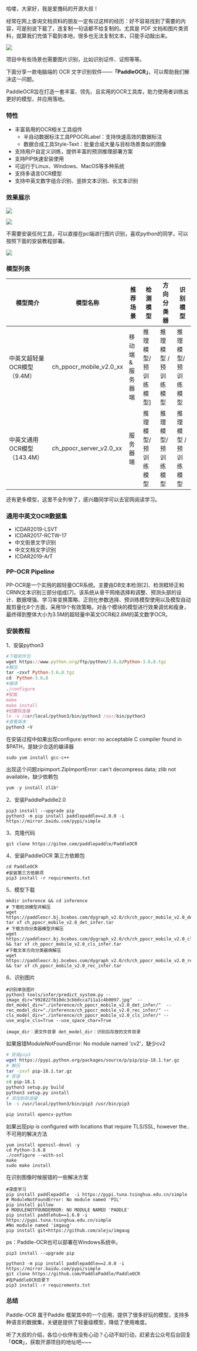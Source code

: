 哈喽，大家好，我是爱撸码的开源大叔！

经常在网上查询文档资料的朋友一定有过这样的经历：好不容易找到了需要的内容，可是别说下载了，连复制一句话都不给复制的。尤其是 PDF 文档和图片类资料，就算我们充值下载到本地，很多也无法复制文本，只能手动敲出来。

![](https://server.xmyeditor.com/picture/25/b10351dc605f63cc6a6a328e0775f775.jpg)

项目中有些场景也需要图片识别，比如识别证件、证照等等。

下面分享一款电脑端的 OCR 文字识别软件——**「PaddleOCR」**，可以帮助我们解决这一问题。

PaddleOCR旨在打造一套丰富、领先、且实用的OCR工具库，助力使用者训练出更好的模型，并应用落地。

### 特性

- 丰富易用的OCR相关工具组件
  - 半自动数据标注工具PPOCRLabel：支持快速高效的数据标注
  - 数据合成工具Style-Text：批量合成大量与目标场景类似的图像
- 支持用户自定义训练，提供丰富的预测推理部署方案
- 支持PIP快速安装使用
- 可运行于Linux、Windows、MacOS等多种系统
- 支持多语言OCR模型
- 支持中英文数字组合识别、竖排文本识别、长文本识别

### 效果展示



![](https://pic3.zhimg.com/80/v2-994aa157a2f2622b9ba8a7ac0dc08f67_720w.png)

![](https://pic3.zhimg.com/80/v2-6e90f145c99ed10711beb6eee61ddab9_720w.png)

不需要安装任何工具，可以直接在pc端进行图片识别，喜欢python的同学，可以按照下面的安装教程部署。

![](https://pica.zhimg.com/80/v2-c2b78b8925aeec9652b65423bd79b2e4_720w.png)



### 模型列表

| 模型简介                    | 模型名称                | 推荐场景        | 检测模型              | 方向分类器            | 识别模型              |
| --------------------------- | ----------------------- | --------------- | --------------------- | --------------------- | --------------------- |
| 中英文超轻量OCR模型（9.4M） | ch_ppocr_mobile_v2.0_xx | 移动端&服务器端 | 推理模型/ 预训练模型] | 推理模型 / 预训练模型 | 推理模型/ 预训练模型  |
| 中英文通用OCR模型（143.4M） | ch_ppocr_server_v2.0_xx | 服务器端        | 推理模型/ 预训练模型  | 推理模型/ 预训练模型  | 推理模型 / 预训练模型 |

还有更多模型，这里不全列举了，感兴趣同学可以去官网阅读学习。

### 通用中英文OCR数据集

- ICDAR2019-LSVT
- ICDAR2017-RCTW-17
- 中文街景文字识别
- 中文文档文字识别
- ICDAR2019-ArT

### PP-OCR Pipeline

PP-OCR是一个实用的超轻量OCR系统。主要由DB文本检测[2]、检测框矫正和CRNN文本识别三部分组成[7]。该系统从骨干网络选择和调整、预测头部的设计、数据增强、学习率变换策略、正则化参数选择、预训练模型使用以及模型自动裁剪量化8个方面，采用19个有效策略，对各个模块的模型进行效果调优和瘦身，最终得到整体大小为3.5M的超轻量中英文OCR和2.8M的英文数字OCR。

### 安装教程

1、安装python3

```ruby
#下载软件包
wget https://www.python.org/ftp/python/3.6.8/Python-3.6.8.tgz
#解压
tar -zxvf Python-3.6.8.tgz
cd  Python-3.6.8
#编译
./configure
#安装
make 
make install
#创建软连接
ln -s /usr/local/python3/bin/python3 /usr/bin/python3
#查看版本
python3 -V
```

在安装过程中如果出现configure: error: no acceptable C compiler found in $PATH，是缺少合适的编译器

```
sudo yum install gcc-c++
```

出现这个问题zipimport.ZipImportError: can't decompress data; zlib not available，缺少依赖包

```python
yum -y install zlib*
```

2、安装PaddlePaddle2.0

```
pip3 install --upgrade pip
python3 -m pip install paddlepaddle==2.0.0 -i https://mirror.baidu.com/pypi/simple
```

3、克隆代码

```
git clone https://gitee.com/paddlepaddle/PaddleOCR
```

4、安装PaddleOCR 第三方依赖包

```
cd PaddleOCR
#安装第三方依赖项
pip3 install -r requirements.txt
```

5、模型下载

```
mkdir inference && cd inference
# 下载检测模型并解压
wget https://paddleocr.bj.bcebos.com/dygraph_v2.0/ch/ch_ppocr_mobile_v2.0_det_infer.tar&& tar xf ch_ppocr_mobile_v2.0_det_infer.tar
# 下载方向分类器模型并解压
wget https://paddleocr.bj.bcebos.com/dygraph_v2.0/ch/ch_ppocr_mobile_v2.0_cls_infer.tar && tar xf ch_ppocr_mobile_v2.0_cls_infer.tar
#下载文本方向分类器病解压
wget https://paddleocr.bj.bcebos.com/dygraph_v2.0/ch/ch_ppocr_mobile_v2.0_rec_infer.tar && tar xf ch_ppocr_mobile_v2.0_rec_infer.tar
```

6、识别图片

```
#识别单张图片
python3 tools/infer/predict_system.py --image_dir="992822f810dc3cbbdcca711a1c4b0097.jpg"  --det_model_dir="./inference/ch_ppocr_mobile_v2.0_det_infer/"  --rec_model_dir="./inference/ch_ppocr_mobile_v2.0_rec_infer/" --cls_model_dir="./inference/ch_ppocr_mobile_v2.0_cls_infer/" --use_angle_cls=True --use_space_char=True

image_dir：源文件目录 det_model_dir：识别后存放的文件目录
```

如果报错ModuleNotFoundError: No module named 'cv2'，缺少cv2

```bash
# 安装pip3
wget https://pypi.python.org/packages/source/p/pip/pip-18.1.tar.gz
# 解压
tar -zxvf pip-18.1.tar.gz 
# 安装
cd pip-18.1
python3 setup.py build
python3 setup.py install
# 添加到软连接
ln -s /usr/local/python3/bin/pip3 /usr/bin/pip3

pip install opencv-python
```

如果出现pip is configured with locations that require TLS/SSL, however the..不可用的解决方法

```
yum install openssl-devel -y
cd Python-3.6.8
./configure --with-ssl
make
sudo make install

```

在识别图像时候报错的一些解决方案

```
#深度学习
pip install paddlepaddle  -i https://pypi.tuna.tsinghua.edu.cn/simple
# ModuleNotFoundError: No module named 'PIL'
pip install pillow
# MODULENOTFOUNDERROR: NO MODULE NAMED 'PADDLE'
pip install paddlehub==1.6.0 -i https://pypi.tuna.tsinghua.edu.cn/simple
#No module named 'imgaug'
pip install git+https://github.com/aleju/imgaug
```



ps：Paddle-OCR也可以部署在Windows系统中。

```
pip3 install --upgrade pip

python3 -m pip install paddlepaddle==2.0.0 -i https://mirror.baidu.com/pypi/simple
git clone https://github.com/PaddlePaddle/PaddleOCR
#在PaddleOCR目录下
pip3 install -r requirements.txt

```



### 总结

Paddle-OCR 属于Paddle 框架其中的一个应用，提供了很多好玩的模型，支持多种语言的数据集，关键是提供了轻量级模型，降低了使用难度。

听了大叔的介绍，各位小伙伴有没有心动？心动不如行动，赶紧去公众号后台回复「**OCR**」，获取开源项目的地址吧~~~